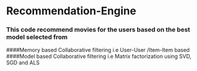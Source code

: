# Recommendation-Engine

### This code recommend movies for the users based on the best model selected from 
####Memory based Collaborative filtering i.e User-User /Item-Item based
####Model based Collaborative filtering i.e Matrix factorization using SVD, SGD and ALS